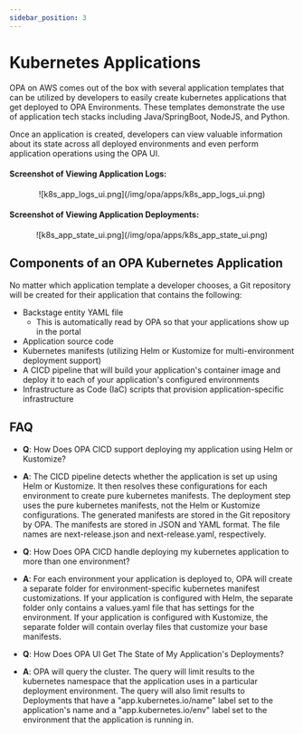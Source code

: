 ```yaml
---
sidebar_position: 3
---
```


# Kubernetes Applications

OPA on AWS comes out of the box with several application templates that can be utilized by developers to easily create kubernetes applications that get deployed to OPA Environments. These templates demonstrate the use of application tech stacks including Java/SpringBoot, NodeJS, and Python.

Once an application is created, developers can view valuable information about its state across all deployed environments and even perform application operations using the OPA UI.

#### Screenshot of Viewing Application Logs:
<p align="center">
![k8s_app_logs_ui.png](/img/opa/apps/k8s_app_logs_ui.png)
</p>

#### Screenshot of Viewing Application Deployments:
<p align="center">
![k8s_app_state_ui.png](/img/opa/apps/k8s_app_state_ui.png)
</p>

## Components of an OPA Kubernetes Application

No matter which application template a developer chooses, a Git repository will be created for their application that contains the following:

  * Backstage entity YAML file
    * This is automatically read by OPA so that your applications show up in the portal
  * Application source code
  * Kubernetes manifests (utilizing Helm or Kustomize for multi-environment deployment support)
  * A CICD pipeline that will build your application's container image and deploy it to each of your application's configured environments
  * Infrastructure as Code (IaC) scripts that provision application-specific infrastructure

## FAQ

  * **Q**: How Does OPA CICD support deploying my application using Helm or Kustomize?
  * **A**: The CICD pipeline detects whether the application is set up using Helm or Kustomize. It then resolves these configurations for each environment to create pure kubernetes manifests. The deployment step uses the pure kubernetes manifests, not the Helm or Kustomize configurations. The generated manifests are stored in the Git repository by OPA. The manifests are stored in JSON and YAML format. The file names are next-release.json and next-release.yaml, respectively.

  * **Q**: How Does OPA CICD handle deploying my kubernetes application to more than one environment?
  * **A**: For each environment your application is deployed to, OPA will create a separate folder for environment-specific kubernetes manifest customizations. If your application is configured with Helm, the separate folder only contains a values.yaml file that has settings for the environment. If your application is configured with Kustomize, the separate folder will contain overlay files that customize your base manifests.

  * **Q**: How Does OPA UI Get The State of My Application's Deployments?
  * **A**: OPA will query the cluster. The query will limit results to the kubernetes namespace that the application uses in a particular deployment environment. The query will also limit results to Deployments that have a "app.kubernetes.io/name" label set to the application's name and a "app.kubernetes.io/env" label set to the environment that the application is running in.

